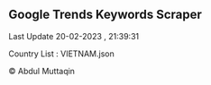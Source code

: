 

## Google Trends Keywords Scraper 
 
Last Update 20-02-2023 , 21:39:31

Country List :
VIETNAM.json



© Abdul Muttaqin 

